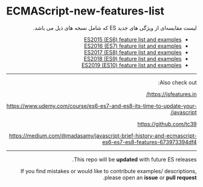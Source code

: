 # ECMAScript-new-features-list

<div dir="rtl" style="text-align:right">
لیست مقایسه‌ای از ویژگی های جدید ES که شامل نسخه های ذیل می باشد.
<div>

* [ES2015 (ES6) feature list and examples](ES2015.MD)
* [ES2016 (ES7) feature list and examples](ES2016.MD)
* [ES2017 (ES8) feature list and examples](ES2017.MD)
* [ES2018 (ES9) feature list and examples](ES2018.MD)
* [ES2019 (ES10) feature list and examples](ES2019.MD)

---
Also check out:

https://jsfeatures.in/

https://www.udemy.com/course/es6-es7-and-es8-its-time-to-update-your-javascript/

https://github.com/tc39

https://medium.com/@madasamy/javascript-brief-history-and-ecmascript-es6-es7-es8-features-673973394df4

---
This repo will be **updated** with future ES releases.

If you find mistakes or would like to contribute examples/ descriptions, please open an **issue** or **pull request**.
<!--stackedit_data:
eyJoaXN0b3J5IjpbLTQ3OTQzNDY5NV19
-->